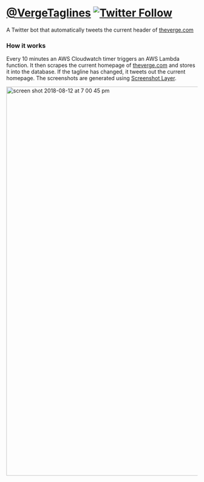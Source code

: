# [@VergeTaglines](https://twitter.com/VergeTaglines)  [![Twitter Follow](https://img.shields.io/twitter/follow/vergetaglines.svg?style=social&label=Follow)](https://twitter.com/vergetaglines)


A Twitter bot that automatically tweets the current header of [theverge.com](https://theverge.com)

### How it works
Every 10 minutes an AWS Cloudwatch timer triggers an AWS Lambda function. It then scrapes the current homepage of [theverge.com](https://theverge.com) and stores it into the database. If the tagline has changed, it tweets out the current homepage. The screenshots are generated using [Screenshot Layer](https://screenshotlayer.com). 

  

<img width="1024" alt="screen shot 2018-08-12 at 7 00 45 pm" src="https://user-images.githubusercontent.com/6628497/44009627-1258a168-9e62-11e8-839a-aad6553966aa.png">
